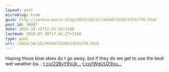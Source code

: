 ```yaml
---
layout: post
microblog: true
guid: http://joshua.micro.blog/2015/10/15/t654472220723531776.html
post_id: 36887
date: 2015-10-15T12:41:51+1100
lastmod: 2019-07-30T17:41:27+1100
type: post
url: /2015/10/15/t654472220723531776.html
---
```

Hoping those blue skies do t go away, but if they do we get to use the best wet weather ba… [t.co/22ByY9VJk...](http://t.co/22ByY9VJkP) [t.co/tWgUUZ9xu...](http://t.co/tWgUUZ9xu7)
